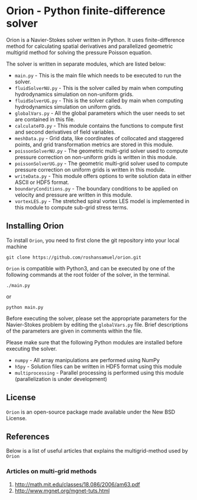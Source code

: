 # Orion - Python finite-difference solver

Orion is a Navier-Stokes solver written in Python.
It uses finite-difference method for calculating spatial derivatives and parallelized geometric multigrid method for solving
the pressure Poisson equation.

The solver is written in separate modules, which are listed below:

* ``main.py`` - This is the main file which needs to be executed to run the solver.
* ``fluidSolverNU.py`` - This is the solver called by main when computing hydrodynamics simulation on non-uniform grids.
* ``fluidSolverUG.py`` - This is the solver called by main when computing hydrodynamics simulation on uniform grids.
* ``globalVars.py`` - All the global parameters which the user needs to set are contained in this file.
* ``calculateFD.py`` - This module contains the functions to compute first and second derivatives of field variables.
* ``meshData.py`` - Grid data, like coordinates of collocated and staggered points, and grid transformation metrics are stored in this module.
* ``poissonSolverNU.py`` - The geometric multi-grid solver used to compute pressure correction on non-uniform grids is written in this module.
* ``poissonSolverUG.py`` - The geometric multi-grid solver used to compute pressure correction on uniform grids is written in this module.
* ``writeData.py`` - This module offers options to write solution data in either ASCII or HDF5 format.
* ``boundaryConditions.py`` - The boundary conditions to be applied on velocity and pressure are written in this module.
* ``vortexLES.py`` - The stretched spiral vortex LES model is implemented in this module to compute sub-grid stress terms.

## Installing Orion

To install ``Orion``, you need to first clone the git repository into your local machine

`git clone https://github.com/roshansamuel/orion.git`

``Orion`` is compatible with Python3, and can be executed by one of the following commands at the root folder of the solver, in the terminal.

`./main.py`

or

`python main.py`

Before executing the solver, please set the appropriate parameters for the Navier-Stokes problem by editing the `globalVars.py` file.
Brief descriptions of the parameters are given in comments within the file.

Please make sure that the following Python modules are installed before executing the solver.

* ``numpy`` - All array manipulations are performed using NumPy
* ``h5py`` - Solution files can be written in HDF5 format using this module
* ``multiprocessing`` - Parallel processing is performed using this module (parallelization is under development)

## License

``Orion`` is an open-source package made available under the New BSD License.

## References

Below is a list of useful articles that explains the multigrid-method used by ``Orion``

### Articles on multi-grid methods

1. http://math.mit.edu/classes/18.086/2006/am63.pdf
2. http://www.mgnet.org/mgnet-tuts.html
